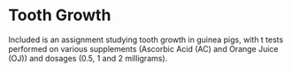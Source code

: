 Tooth Growth
============

Included is an assignment studying tooth growth in guinea pigs, with t tests
performed on various supplements (Ascorbic Acid (AC) and Orange Juice (OJ))
and dosages (0.5, 1 and 2 milligrams).
